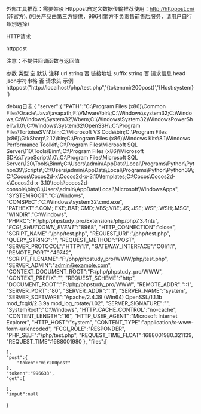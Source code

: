 外部工具推荐：需要架设 Httppost自定义数据传输推荐使用：http://httppost.cn/ (非官方).
(相关产品由第三方提供，996引擎方不负责售前售后服务，请用户自行甄别选择)

HTTP请求

httppost

注意：不提供回调函数与返回值

参数	类型	空	默认	注释
url	string	否		链接地址
suffix	string	否		请求信息
head	json字符串格	否		请求头
示例
    httppost("http://localhost/php/test.php",'{token:mir200post}','{Host:system}')


debug日志
{
    "server":{
        "PATH":"C:\\Program Files (x86)\\Common Files\\Oracle\\Java\\javapath;F:\\VMware\\bin\\;C:\\Windows\\system32;C:\\Windows;C:\\Windows\\System32\\Wbem;C:\\Windows\\System32\\WindowsPowerShell\\v1.0\\;C:\\Windows\\System32\\OpenSSH\\;C:\\Program Files\\TortoiseSVN\\bin;C:\\Microsoft VS Code\\bin;C:\\Program Files (x86)\\GtkSharp\\2.12\\bin;C:\\Program Files (x86)\\Windows Kits\\8.1\\Windows Performance Toolkit\\;C:\\Program Files\\Microsoft SQL Server\\110\\Tools\\Binn\\;C:\\Program Files (x86)\\Microsoft SDKs\\TypeScript\\1.0\\;C:\\Program Files\\Microsoft SQL Server\\120\\Tools\\Binn\\;C:\\Users\\admin\\AppData\\Local\\Programs\\Python\\Python39\\Scripts\\;C:\\Users\\admin\\AppData\\Local\\Programs\\Python\\Python39\\;C:\\Cocos\\Cocos2d-x\\Cocos2d-x-3.10\\templates;C:\\Cocos\\Cocos2d-x\\Cocos2d-x-3.10\\tools\\cocos2d-console\\bin;C:\\Users\\admin\\AppData\\Local\\Microsoft\\WindowsApps",
        "SYSTEMROOT":"C:\\Windows",
        "COMSPEC":"C:\\Windows\\system32\\cmd.exe",
        "PATHEXT":".COM;.EXE;.BAT;.CMD;.VBS;.VBE;.JS;.JSE;.WSF;.WSH;.MSC",
        "WINDIR":"C:\\Windows",
        "PHPRC":"F:\/php\/phpstudy_pro\/Extensions\/php\/php7.3.4nts",
        "_FCGI_SHUTDOWN_EVENT_":"8968",
        "HTTP_CONNECTION":"close",
        "SCRIPT_NAME":"\/php\/test.php",
        "REQUEST_URI":"\/php\/test.php",
        "QUERY_STRING":"",
        "REQUEST_METHOD":"POST",
        "SERVER_PROTOCOL":"HTTP\/1.1",
        "GATEWAY_INTERFACE":"CGI\/1.1",
        "REMOTE_PORT":"49742",
        "SCRIPT_FILENAME":"F:\/php\/phpstudy_pro\/WWW\/php\/test.php",
        "SERVER_ADMIN":"admin@example.com",
        "CONTEXT_DOCUMENT_ROOT":"F:\/php\/phpstudy_pro\/WWW",
        "CONTEXT_PREFIX":"",
        "REQUEST_SCHEME":"http",
        "DOCUMENT_ROOT":"F:\/php\/phpstudy_pro\/WWW",
        "REMOTE_ADDR":"::1",
        "SERVER_PORT":"80",
        "SERVER_ADDR":"::1",
        "SERVER_NAME":"system",
        "SERVER_SOFTWARE":"Apache\/2.4.39 (Win64) OpenSSL\/1.1.1b mod_fcgid\/2.3.9a mod_log_rotate\/1.02",
        "SERVER_SIGNATURE":"",
        "SystemRoot":"C:\\Windows",
        "HTTP_CACHE_CONTROL":"no-cache",
        "CONTENT_LENGTH":"16",
        "HTTP_USER_AGENT":"Microsoft Internet Explorer",
        "HTTP_HOST":"system",
        "CONTENT_TYPE":"application\/x-www-form-urlencoded",
        "FCGI_ROLE":"RESPONDER",
        "PHP_SELF":"\/php\/test.php",
        "REQUEST_TIME_FLOAT":1688001980.321139,
        "REQUEST_TIME":1688001980
    },
    "files":[

    ],
    "post":{
        "token":"mir200post"
    },
    "tokenn":"996633",
    "get":[

    ],
    "input":null
}